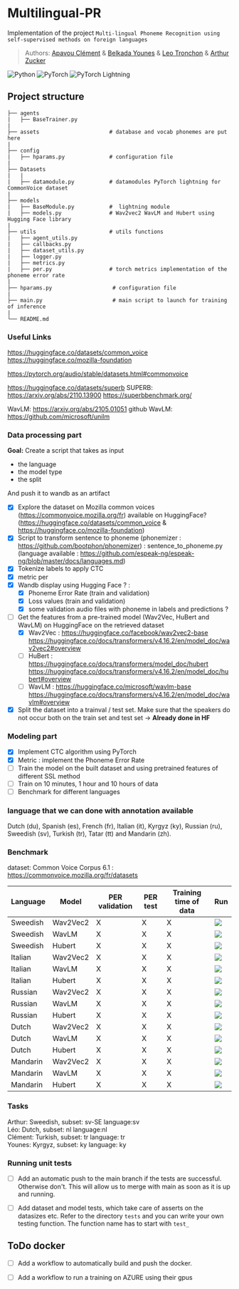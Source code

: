 # Multilingual-PR

Implementation of the project ```Multi-lingual Phoneme Recognition using self-supervised methods on foreign languages```

> Authors: [Apavou Clément](https://github.com/clementapa) & [Belkada Younes](https://github.com/younesbelkada) & [Leo Tronchon](https://github.com/leot13) & [Arthur Zucker](https://github.com/ArthurZucker)

![Python](https://img.shields.io/badge/Python-green.svg?style=plastic)
![PyTorch](https://img.shields.io/badge/PyTorch-orange.svg?style=plastic)
![PyTorch Lightning](https://img.shields.io/badge/PyTorch-Lightning-blueviolet.svg?style=plastic)

## Project structure

```
├── agents
|   ├── BaseTrainer.py       
|   
├── assets                      # database and vocab phonemes are put here
|
├── config
|   ├── hparams.py              # configuration file
|
├── Datasets
|   |
|   ├── datamodule.py           # datamodules PyTorch lightning for CommonVoice dataset
|          
├── models
|   ├── BaseModule.py           #  lightning module 
|   ├── models.py               # Wav2vec2 WavLM and Hubert using Hugging Face library
| 
├── utils                       # utils functions
|   ├── agent_utils.py
|   ├── callbacks.py
|   ├── dataset_utils.py
|   ├── logger.py
|   ├── metrics.py              
|   ├── per.py                  # torch metrics implementation of the phoneme error rate
|
├── hparams.py                   # configuration file
|
├── main.py                      # main script to launch for training of inference 
|
└── README.md
```

### Useful Links
https://huggingface.co/datasets/common_voice
https://huggingface.co/mozilla-foundation

https://pytorch.org/audio/stable/datasets.html#commonvoice

https://huggingface.co/datasets/superb
SUPERB: https://arxiv.org/abs/2110.13900
https://superbbenchmark.org/

WavLM: https://arxiv.org/abs/2105.01051
github WavLM: https://github.com/microsoft/unilm

### Data processing part

**Goal:** Create a script that takes as input
- the language
- the model type
- the split 
 
And push it to wandb as an artifact


- [X] Explore the dataset on Mozilla common voices (https://commonvoice.mozilla.org/fr) available on HuggingFace? (https://huggingface.co/datasets/common_voice & https://huggingface.co/mozilla-foundation)
- [X] Script to transform sentence to phoneme (phonemizer : https://github.com/bootphon/phonemizer) : sentence_to_phoneme.py (language available : https://github.com/espeak-ng/espeak-ng/blob/master/docs/languages.md)
- [X] Tokenize labels to apply CTC
- [X] metric per
- [x] Wandb display using Hugging Face ? :
    - [x] Phoneme Error Rate (train and validation)
    - [x] Loss values (train and validation)
    - [x] some validation audio files with phoneme in labels and predictions ?
- [ ] Get the features from a pre-trained model (Wav2Vec, HuBert and WavLM) on HuggingFace on the retrieved dataset
    - [x] Wav2Vec : https://huggingface.co/facebook/wav2vec2-base https://huggingface.co/docs/transformers/v4.16.2/en/model_doc/wav2vec2#overview
    - [ ] HuBert : https://huggingface.co/docs/transformers/model_doc/hubert https://huggingface.co/docs/transformers/v4.16.2/en/model_doc/hubert#overview
    - [ ] WavLM : https://huggingface.co/microsoft/wavlm-base https://huggingface.co/docs/transformers/v4.16.2/en/model_doc/wavlm#overview
- [X] Split the dataset into a trainval / test set. Make sure that the speakers do not occur both on the train set and test set -> **Already done in HF**

### Modeling part

- [X] Implement CTC algorithm using PyTorch
- [X] Metric : implement the Phoneme Error Rate
- [ ] Train the model on the built dataset and using pretrained features of different SSL method
- [ ] Train on 10 minutes, 1 hour and 10 hours of data
- [ ] Benchmark for different languages

### language that we can done with annotation available
Dutch (du), Spanish (es), French (fr), Italian (it), Kyrgyz (ky), Russian (ru), Sweedish
(sv), Turkish (tr), Tatar (tt) and Mandarin (zh).

### Benchmark

dataset: Common Voice Corpus 6.1 : https://commonvoice.mozilla.org/fr/datasets 

| Language | Model | PER validation | PER test | Training time of data | Run |
|---|---|---|---|---|---|
| Sweedish | Wav2Vec2 | X | X | X | [![](https://github.com/wandb/assets/blob/main/wandb-github-badge-gradient.svg)](https://wandb.ai/asr-project/test-asr?workspace=user-clementapa) |
| Sweedish | WavLM | X | X | X |[![](https://github.com/wandb/assets/blob/main/wandb-github-badge-gradient.svg)](https://wandb.ai/asr-project/test-asr?workspace=user-clementapa) |
| Sweedish | Hubert | X | X | X |[![](https://github.com/wandb/assets/blob/main/wandb-github-badge-gradient.svg)](https://wandb.ai/asr-project/test-asr?workspace=user-clementapa) |
| Italian | Wav2Vec2 | X | X | X | [![](https://github.com/wandb/assets/blob/main/wandb-github-badge-gradient.svg)](https://wandb.ai/asr-project/test-asr?workspace=user-clementapa) |
| Italian | WavLM | X | X | X | [![](https://github.com/wandb/assets/blob/main/wandb-github-badge-gradient.svg)](https://wandb.ai/asr-project/test-asr?workspace=user-clementapa) |
| Italian | Hubert | X | X | X | [![](https://github.com/wandb/assets/blob/main/wandb-github-badge-gradient.svg)](https://wandb.ai/asr-project/test-asr?workspace=user-clementapa) |
| Russian | Wav2Vec2 | X | X | X | [![](https://github.com/wandb/assets/blob/main/wandb-github-badge-gradient.svg)](https://wandb.ai/asr-project/test-asr?workspace=user-clementapa) |
| Russian | WavLM | X | X | X | [![](https://github.com/wandb/assets/blob/main/wandb-github-badge-gradient.svg)](https://wandb.ai/asr-project/test-asr?workspace=user-clementapa) |
| Russian | Hubert | X | X | X | [![](https://github.com/wandb/assets/blob/main/wandb-github-badge-gradient.svg)](https://wandb.ai/asr-project/test-asr?workspace=user-clementapa) |
| Dutch | Wav2Vec2 | X | X | X | [![](https://github.com/wandb/assets/blob/main/wandb-github-badge-gradient.svg)](https://wandb.ai/asr-project/test-asr?workspace=user-clementapa) |
| Dutch | WavLM | X | X | X | [![](https://github.com/wandb/assets/blob/main/wandb-github-badge-gradient.svg)](https://wandb.ai/asr-project/test-asr?workspace=user-clementapa) |
| Dutch | Hubert | X | X | X | [![](https://github.com/wandb/assets/blob/main/wandb-github-badge-gradient.svg)](https://wandb.ai/asr-project/test-asr?workspace=user-clementapa) |
| Mandarin | Wav2Vec2 | X | X | X | [![](https://github.com/wandb/assets/blob/main/wandb-github-badge-gradient.svg)](https://wandb.ai/asr-project/test-asr?workspace=user-clementapa) |
| Mandarin | WavLM | X | X | X | [![](https://github.com/wandb/assets/blob/main/wandb-github-badge-gradient.svg)](https://wandb.ai/asr-project/test-asr?workspace=user-clementapa) |
| Mandarin | Hubert | X | X | X | [![](https://github.com/wandb/assets/blob/main/wandb-github-badge-gradient.svg)](https://wandb.ai/asr-project/test-asr?workspace=user-clementapa) |

### Tasks
Arthur: Sweedish, subset: sv-SE language:sv\
Léo: Dutch, subset: nl language:nl\
Clément: Turkish, subset: tr language: tr\
Younes: Kyrgyz, subset: ky language: ky

### Running unit tests

- [ ] Add an automatic push to the main branch if the tests are successful. Otherwise don't. This will allow us to merge with main as soon as it is up and running.
- [ ] Add dataset and model tests, which take care of asserts on the datasizes etc. 
Refer to the directory ```tests``` and you can write your own testing function. The function name has to start with ```test_```


## ToDo docker 
- [ ] Add a workflow to automatically build and push the docker. 
- [ ] Add a workflow to run a training on AZURE using their gpus 

